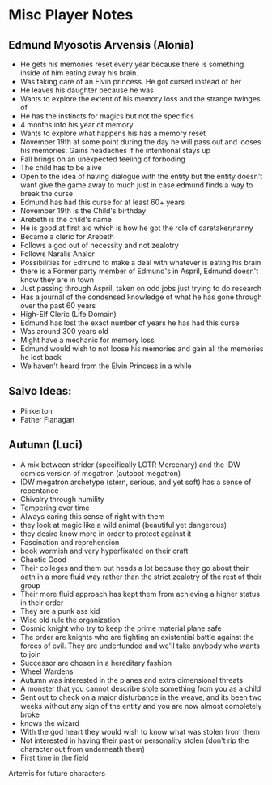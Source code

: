 # Misc Player Notes 

## Edmund Myosotis Arvensis (Alonia)

* He gets his memories reset every year because there is something inside of him eating away his brain.
* Was taking care of an Elvin princess. He got cursed instead of her
* He leaves his daughter because he was 
* Wants to explore the extent of his memory loss and the strange twinges of 
* He has the instincts for magics but not the specifics
* 4 months into his year of memory 
* Wants to explore what happens his has a memory reset
* November 19th at some point during the day he will pass out and looses his memories. Gains headaches if he intentional stays up
* Fall brings on an unexpected feeling of forboding 
* The child has to be alive
* Open to the idea of having dialogue with the entity but the entity doesn't want give the game away to much just in case edmund finds a way to break the curse 
* Edmund has had this curse for at least 60+ years
* November 19th is the Child's birthday
* Arebeth is the child's name
* He is good at first aid which is how he got the role of caretaker/nanny
* Became a cleric for Arebeth
* Follows a god out of necessity and not zealotry 
* Follows Naralis Analor
* Possibilities for Edmund to make a deal with whatever is eating his brain
* there is a Former party member of Edmund's in Aspril, Edmund doesn't know they are in town
* Just passing through Aspril, taken on odd jobs just trying to do research
* Has a journal of the condensed knowledge of what he has gone through over the past 60 years
* High-Elf Cleric (Life Domain)
* Edmund has lost the exact number of years he has had this curse
* Was around 300 years old
* Might have a mechanic for memory loss
* Edmund would wish to not loose his memories and gain all the memories he lost back
* We haven't heard from the Elvin Princess in a while

## Salvo Ideas:
* Pinkerton
* Father Flanagan

## Autumn (Luci)
* A mix between strider (specifically LOTR Mercenary) and the IDW comics version of megatron (autobot megatron)
* IDW megatron archetype (stern, serious, and yet soft) has a sense of repentance
* Chivalry through humility
* Tempering over time
* Always caring this sense of right with them
* they look at magic like a wild animal (beautiful yet dangerous)
* they desire know more in order to protect against it
* Fascination and reprehension
* book wormish and very hyperfixated on their craft
* Chaotic Good
* Their colleges and them but heads a lot because they go about their oath in a more fluid way rather than the strict zealotry of the rest of their group
* Their more fluid approach has kept them from achieving a higher status in their order
* They are a punk ass kid
* Wise old rule the organization 
* Cosmic knight who try to keep the prime material plane safe
* The order are knights who are fighting an existential battle against the forces of evil. They are underfunded and we'll take anybody who wants to join
* Successor are chosen in a hereditary fashion
* Wheel Wardens
* Autumn was interested in the planes and extra dimensional threats
* A monster that you cannot describe stole something from you as a child
* Sent out to check on a major disturbance in the weave, and its been two weeks without any sign of the entity and you are now almost completely broke
* knows the wizard
* With the god heart they would wish to know what was stolen from them
* Not interested in having their past or personality stolen (don't rip the character out from underneath them)
* First time in the field



Artemis for future characters